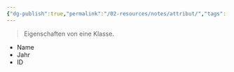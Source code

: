 ```yaml
---
{"dg-publish":true,"permalink":"/02-resources/notes/attribut/","tags":["#bedeutung","OOP"]}
---
```


> Eigenschaften von eine Klasse.

- Name
- Jahr
- ID